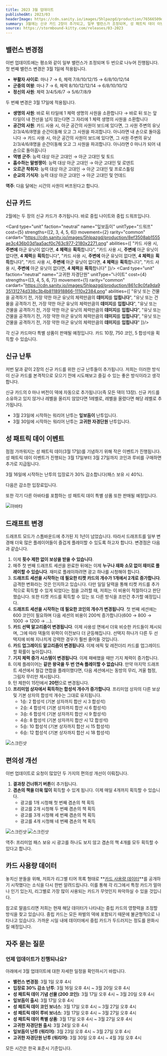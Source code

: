 ```yaml
---
title: 2023 3월 업데이트
publishedAt: 2023/03
headerImage: https://cdn.sanity.io/images/5hlpazgd/production/76566509d2090aa29393d996ce1e7f8cdda224e1-1920x622.png
summary: 3월에는 신규 카드 2장이 추가되고, 일부 밸런스가 조정되며, 성 패트릭 데이 이벤트가 진행됩니다!
source: https://stormbound-kitty.com/releases/03-2023
---
```


<script>
    import Old from "$components/Old.svelte";
    import ImageBlock from "$components/ImageBlock.svelte";
    import FlexibleList from "$components/FlexibleList.svelte";
    import Icon from "$components/Icon.svelte";
    import Card from "$components/Card.svelte";
    import Comment from "$components/Comment.svelte";
    import DiscountedBrawl from "$components/DiscountedBrawl.md";
</script>

## 밸런스 변경점
이번 업데이트에는 평소와 같이 일부 밸런스가 조정되며 두 번으로 나누어 진행됩니다. 첫 번째 밸런스 변경은 3월 1일에 적용됩니다.

  - **부활자 사이로**: 마나 <Old>7</Old> → 6, 체력 <Old>7/8/10/12/15</Old> → 6/8/10/12/14
  - **군중의 여왕**: 마나 <Old>7</Old> → 6, 체력 <Old>8/10/12/12/14</Old> → 6/8/10/10/12
  - **정신의 사원**: 체력 <Old>3/4/5/6/7</Old> → 5/6/7/8/9

두 번째 변경은 3월 17일에 적용됩니다.

  - **생명의 사원**: <Old>바로 뒤 타일에 1 체력 생명의 사원을 소환합니다</Old> → 바로 뒤 또는 앞 타일이 내 전선을 넘지 않는다면 그 자리에 1 체력 생명의 사원을 소환합니다
  - **공간의 사원**: <Old>카드 사용 시, 아군 공간의 사원이 보드에 있다면, 그 사원 주변의 유닛 2/3/4/6/8명을 순간이동해 오고 그 사원을 파괴합니다. 아니라면 내 손으로 돌아옵니다</Old> → 카드 사용 시, 아군 공간의 사원이 보드에 있다면, 그 사원 주변의 유닛 2/3/4/6/8명을 순간이동해 오고 그 사원을 파괴합니다. 아니라면 0 마나가 되어 내 손으로 돌아옵니다
  - **역병 군주**: 능력 대상 <Old>아군 고대인</Old> → 아군 고대인 및 토드
  - **흡수하는 말썽쟁이**: 능력 대상 <Old>아군 고대인</Old> → 아군 고대인 및 로덴트
  - **오르곤 착취자**: 능력 대상 <Old>아군 고대인</Old> → 아군 고대인 및 프로스틀링
  - **순교의 기식자**: 능력 대상 <Old>아군 고대인</Old> → 아군 고대인 및 언데드

<Comment>

**역주**: 다음 달에는 시간의 사원이 버프된다고 합니다.

</Comment>

## 신규 카드
2월에는 두 장의 신규 카드가 추가됩니다. 바로 중립 나이트와 중립 드워프입니다.

<Card type="unit" faction="neutral" name="잎보듬이" unitType="드워프" cost={5} strengths={[2, 3, 4, 5, 6]} movement={2} rarity="common" cardart="https://cdn.sanity.io/images/5hlpazgd/production/8ef3508ab1555ae3c436b03d1aa5acf0c763c977-2180x2271.png" abilities={[
    "카드 사용 시, **주변에** 아군 유닛이 없다면, **4 체력**을 **획득**합니다",
    "카드 사용 시, **주변에** 아군 유닛이 없다면, **4 체력**을 **획득**합니다",
    "카드 사용 시, **주변에** 아군 유닛이 없다면, **4 체력**을 **획득**합니다",
    "카드 사용 시, **주변에** 아군 유닛이 없다면, **4 체력**을 **획득**합니다",
    "카드 사용 시, **주변에** 아군 유닛이 없다면, **4 체력**을 **획득**합니다"
]}/>
<Card type="unit" faction="neutral" name="고귀한 자경단원" unitType="나이트" cost={4} strengths={[3, 4, 5, 6, 7]} movement={1} rarity="common" cardart="https://cdn.sanity.io/images/5hlpazgd/production/861c9c0fa9da935131274d338c3b4b8118918866-1110x2384.png" abilities={[
    "유닛 또는 건물을 공격하기 전, 가장 약한 아군 유닛의 체력만큼의 **데미지**를 **입힙니다**",
    "유닛 또는 건물을 공격하기 전, 가장 약한 아군 유닛의 체력만큼의 **데미지**를 **입힙니다**",
    "유닛 또는 건물을 공격하기 전, 가장 약한 아군 유닛의 체력만큼의 **데미지**를 **입힙니다**",
    "유닛 또는 건물을 공격하기 전, 가장 약한 아군 유닛의 체력만큼의 **데미지**를 **입힙니다**",
    "유닛 또는 건물을 공격하기 전, 가장 약한 아군 유닛의 체력만큼의 **데미지**를 **입힙니다**"
]}/>

각 신규 카드마다 특별 상품이 판매될 예정입니다. 카드 10장, <Icon type="coin" /> 750 코인, <Icon type="stone" /> 5 합성석을 획득할 수 있습니다.

## 신규 난투
저번 달과 같이 2장의 신규 카드를 위한 신규 난투들이 추가됩니다. 저희는 이러한 방식이 신규 카드를 본격적으로 모으기 전에 시도해보고 즐길 수 있는 좋은 방식이라고 생각합니다.

신규 카드의 0 마나 버전이 덱에 자동으로 추가됩니다(즉 모든 덱이 13장). 신규 카드를 소유하고 있지 않거나 레벨을 올리지 않았다면 1레벨로, 레벨을 올렸다면 해당 레벨로 추가됩니다.

  - 3월 23일에 시작하는 워리어 난투는 **잎보듬이** 난투입니다.
  - 3월 30일에 시작하는 워리어 난투는 **고귀한 자경단원** 난투입니다.

## 성 패트릭 데이 이벤트
점점 가까워지는 성 패트릭 데이(3월 17일)를 기념하기 위해 작은 이벤트가 진행됩니다. 성 패트릭 데이 이벤트가 진행되는 3월 17일부터 3월 27일까지 코인과 루비를 구매하면 추가로 지급됩니다.

3월 16일에 시작하는 난투의 입장료가 30% 감소합니다(패스 보유 시 40%).

다음은 감소한 입장료입니다.

<DiscountedBrawl percentage=30 />

또한 각기 다른 아바타를 포함하는 성 패트릭 데이 특별 상품 또한 판매될 예정입니다.

<FlexibleList setFontSizeFixed disableVertical>
    <img alt="아바타" src="https://cdn.sanity.io/images/5hlpazgd/production/a113b2bb4257c0d9197090b6f5648a2d815e2374-1220x500.png#screenshot" />
</FlexibleList>

## 드래프트 변경
드래프트 모드가 스톰바운드에 추가된 지 1년이 넘었습니다. 따라서 드래프트를 일부 변경해 더욱 많은 플레이어들이 즐겁게 플레이할 수 있도록 하고자 합니다. 변경점은 다음과 같습니다.

  1. 이제 **횟수 제한 없이 보상을 받을 수 있습니다**.
  2. 매주 첫 번째 드래프트 세션을 완료한 뒤에는 이제 **누구나 재화 소모 없이 재미로 플레이할 수 있습니다**. 재미로 플레이하려면 광고 하나를 시청해야 합니다.
  3. **드래프트 세션을 시작하는 데 필요한 티켓 카드의 개수가 1개에서 2개로 증가합니다**. 급격한 변화라는 것은 인지하고 있습니다. 다만 일일 달력을 통해 티켓 카드를 추가적으로 획득할 수 있게 되었다는 점을 고려할 때, 저희는 이 비용이 적절하다고 판단했습니다. 또한 티켓 카드를 획득할 수 있는 또 다른 방식을 조만간 추가할 예정입니다.
  4. **드래프트 세션을 시작하는 데 필요한 코인의 개수가 변경됩니다**. 첫 번째 세션에는 600 코인이 필요하며 다음 세션의 비용이 200씩 증가합니다(600 → 800 → 1000 → 1200 → ...).
  5. **카드 선택 알고리즘이 변경됩니다**. 이제 사용성 면에서 더욱 비슷한 카드들이 제시되며, 그에 따라 덱들의 위력이 이전보다 더 균등해집니다. 선택지 하나가 다른 두 선택지에 비해 지나치게 강력한 경우가 훨씬 줄어들 것입니다.
  6. **카드 업그레이드 알고리즘이 변경됩니다**. 이제 에픽 및 레전더리 카드를 업그레이드할 확률이 높아집니다.
  7. **기지 체력 증가 시스템이 변경됩니다**. 이제 패배했을 때만 기지 체력이 증가합니다.
  8. 이제 플레이어는 **같은 왕국을 두 번 연속 플레이할 수 없습니다**. 만약 마지막 드래프트 세션에서 철갑 연합을 플레이했다면, 다음 세션에서는 동방의 무리, 겨울 협정, 그림자 무리만 제시됩니다.
  9. 턴 제한이 15턴에서 **20턴**으로 변경됩니다.
  10. **프리미엄 상자에서 획득하는 합성석 개수가 증가합니다**. 프리미엄 상자의 다른 보상 및 기본 상자의 합성석 개수는 그대로 유지됩니다.
      * 1승: <Icon type="stone" /> 2 합성석 (기본 상자까지 합산 시 <Icon type="stone" /> 3 합성석)
      * 2승: <Icon type="stone" /> 4 합성석 (기본 상자까지 합산 시 <Icon type="stone" /> 6 합성석)
      * 3승: <Icon type="stone" /> 6 합성석 (기본 상자까지 합산 시 <Icon type="stone" /> 9 합성석)
      * 4승: <Icon type="stone" /> 8 합성석 (기본 상자까지 합산 시 <Icon type="stone" /> 12 합성석)
      * 5승: <Icon type="stone" /> 10 합성석 (기본 상자까지 합산 시 <Icon type="stone" /> 15 합성석)
      * 6승: <Icon type="stone" /> 12 합성석 (기본 상자까지 합산 시 <Icon type="stone" /> 18 합성석)

<FlexibleList allowOverflow >
    <img alt="스크린샷" src="https://cdn.sanity.io/images/5hlpazgd/production/e6f055b16a24888abc0b1c23e8e9e6d2060a951c-540x959.png#screenshot" />
</FlexibleList>

## 편의성 개선
이번 업데이트로 요청이 많았던 두 가지의 편의성 개선이 이뤄집니다.

  1. **결과창 건너뛰기 버튼**이 추가됩니다.
  2. **겸손의 책을 더욱 많이** 획득할 수 있게 됩니다. 이제 매일 4개까지 획득할 수 있습니다.
      * 광고를 1개 시청해 첫 번째 겸손의 책 획득
      * 광고를 2개 시청해 두 번째 겸손의 책 획득
      * 광고를 3개 시청해 세 번째 겸손의 책 획득
      * 광고를 4개 시청해 네 번째 겸손의 책 획득

<FlexibleList allowOverflow >
    <img alt="스크린샷" src="https://cdn.sanity.io/images/5hlpazgd/production/903588e751afbb4bf3c9ddf4d639387b68c84060-1080x2340.jpg#screenshot" />
    <img alt="스크린샷" src="https://cdn.sanity.io/images/5hlpazgd/production/5b3fdb4d84e5e423bc9a30adf5b00aabb6bd476a-1080x2340.jpg#screenshot" />
</FlexibleList>

<Comment>

역주: 프리미엄 패스 보유 시 광고를 하나도 보지 않고 겸손의 책 4개를 모두 획득할 수 있다고 합니다.

</Comment>

## 카드 사용량 데이터
놓치신 분들을 위해, 저희가 리그별 티어 목록 형태로 **[카드 사용량 데이터](https://sbkr.pages.dev/card-usages)**를 공개하기 시작했다는 소식을 다시 한번 알려드립니다. 이를 통해 각 리그에서 특정 카드가 얼마나 인기 있는지, 리그별로 가장 많이 사용되는 카드가 무엇인지 파악하실 수 있을 것입니다.

참고로 말씀드리면 저희는 현재 해당 데이터가 나타내는 중립 카드의 영향력을 조정할 방식을 찾고 있습니다. 중립 카드는 모든 파벌의 덱에 포함되기 때문에 불균형적으로 나타나고 있습니다. 가까운 시일 내에 데이터에서 중립 카드가 두드러지는 정도를 완화시킬 예정입니다.

## 자주 묻는 질문
### 언제 업데이트가 진행되나요?
아래에서 3월 업데이트에 대한 자세한 일정을 확인하시기 바랍니다.

  - **밸런스 변경점**: 3월 1일 오후 4시
  - **입장료 30% 감소 난투**: 3월 16일 오후 4시 ~ 3월 20일 오후 4시
  - **성 패트릭 데이 기념 선물 (200 코인)**: 3월 17일 오후 4시 ~ 3월 20일 오후 4시
  - **잎보듬이 출시**: 3월 17일 오후 4시
  - **성 패트릭 데이 코인 보너스**: 3월 17일 오후 4시 ~ 3월 27일 오후 4시
  - **성 패트릭 데이 루비 보너스**: 3월 17일 오후 4시 ~ 3월 27일 오후 4시
  - **성 패트릭 데이 특별 상품**: 3월 17일 오후 4시 ~ 3월 27일 오후 4시
  - **고귀한 자경단원 출시**: 3월 24일 오후 4시
  - **잎보듬이 난투 (워리어)**: 3월 23일 오후 4시 ~ 3월 27일 오후 4시
  - **고귀한 자경단원 난투 (워리어)**: 3월 30일 오후 4시 ~ 4월 3일 오후 4시

모든 시간은 한국 표준시 기준입니다.